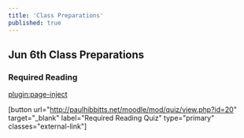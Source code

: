 ```yaml
---
title: 'Class Preparations'
published: true
---
```


## Jun 6th Class Preparations

### Required Reading
[plugin:page-inject](/all-readings/week-05)

[button url="http://paulhibbitts.net/moodle/mod/quiz/view.php?id=20" target="_blank" label="Required Reading Quiz" type="primary" classes="external-link"]  
